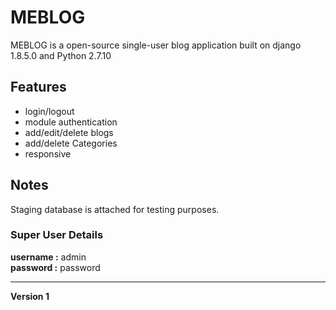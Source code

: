 # MEBLOG

MEBLOG is a open-source single-user blog application built on django 1.8.5.0 and Python 2.7.10

## Features
- login/logout
- module authentication
- add/edit/delete blogs
- add/delete Categories
- responsive

## Notes

Staging database is attached for testing purposes.

### Super User Details
<b>username :</b> admin <br>
<b>password :</b> password
<hr>

<b>Version 1 </b>



